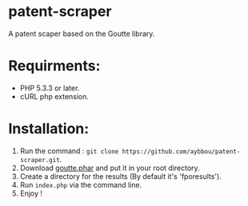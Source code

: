patent-scraper
==============

A patent scaper based on the Goutte library.

Requirments:
===========
  * PHP 5.3.3 or later.
  * cURL php extension.

Installation:
============
  1. Run the command : `git clone https://github.com/aybbou/patent-scraper.git`.
  2. Download <a href="https://raw.github.com/fabpot/Goutte/master/goutte.phar">goutte.phar</a> and put it in your root directory.
  3. Create a directory for the results (By default it's 'fporesults').
  4. Run `index.php` via the command line.
  5. Enjoy !
